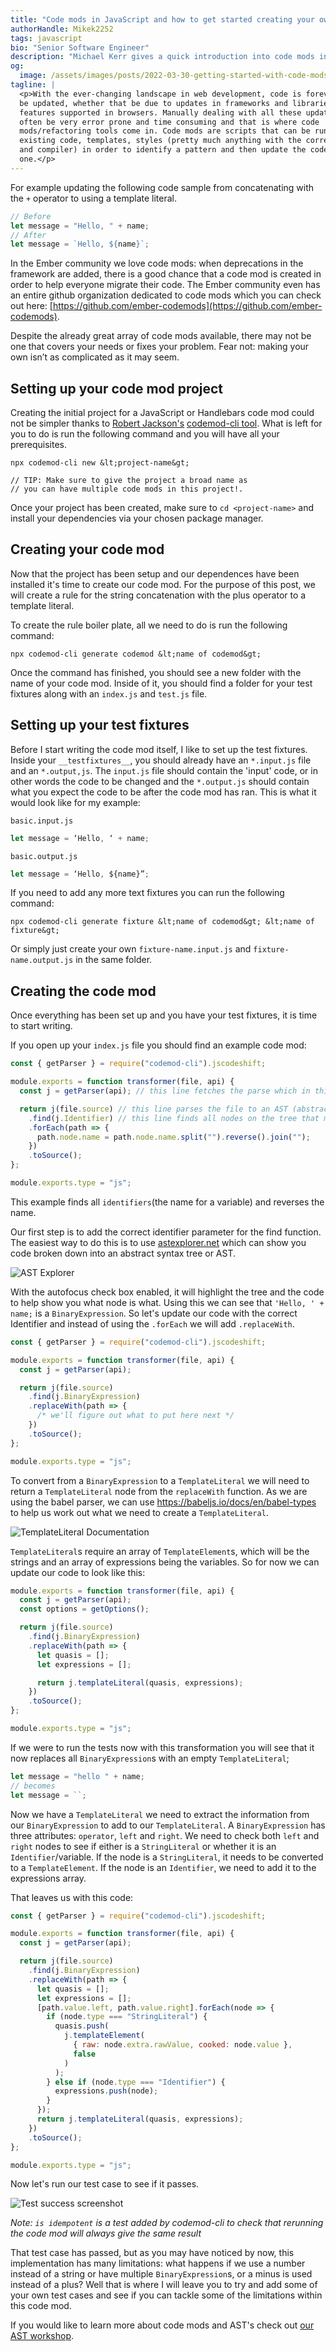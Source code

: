 ```yaml
---
title: "Code mods in JavaScript and how to get started creating your own"
authorHandle: Mikek2252
tags: javascript
bio: "Senior Software Engineer"
description: "Michael Kerr gives a quick introduction into code mods in JavaScript and how to create your own."
og:
  image: /assets/images/posts/2022-03-30-getting-started-with-code-mods/og-image.jpg
tagline: |
  <p>With the ever-changing landscape in web development, code is forever needing to
  be updated, whether that be due to updates in frameworks and libraries or new
  features supported in browsers. Manually dealing with all these updates can
  often be very error prone and time consuming and that is where code
  mods/refactoring tools come in. Code mods are scripts that can be run on
  existing code, templates, styles (pretty much anything with the correct parser
  and compiler) in order to identify a pattern and then update the code to a new
  one.</p>
---
```


For example updating the following code sample from concatenating with the `+` operator to using a template literal.

```javascript
// Before
let message = "Hello, " + name;
// After
let message = `Hello, ${name}`;
```

In the Ember community we love code mods: when deprecations in the framework are added, there is a good chance that a code mod is created in order to help everyone migrate their code. The Ember community even has an entire github organization dedicated to code mods which you can check out here: [https://github.com/ember-codemods](https://github.com/ember-codemods).

Despite the already great array of code mods available, there may not be one that covers your needs or fixes your problem. Fear not: making your own isn’t as complicated as it may seem.

## Setting up your code mod project

Creating the initial project for a JavaScript or Handlebars code mod could not be simpler thanks to [Robert Jackson's](https://github.com/rwjblue) [codemod-cli tool](https://github.com/rwjblue/codemod-cli). What is left for you to do is run the following command and you will have all your prerequisites.

```
npx codemod-cli new &lt;project-name&gt;

// TIP: Make sure to give the project a broad name as
// you can have multiple code mods in this project!.
```

Once your project has been created, make sure to `cd <project-name>` and install your dependencies via your chosen package manager.

## Creating your code mod

Now that the project has been setup and our dependences have been installed it's time to create our code mod. For the purpose of this post, we will create a rule for the string concatenation with the plus operator to a template literal.

To create the rule boiler plate, all we need to do is run the following command:

```
npx codemod-cli generate codemod &lt;name of codemod&gt;
```

Once the command has finished, you should see a new folder with the name of your code mod. Inside of it, you should find a folder for your test fixtures along with an `index.js` and `test.js` file.

## Setting up your test fixtures

Before I start writing the code mod itself, I like to set up the test fixtures. Inside your `__testfixtures__`, you should already have an `*.input.js` file and an `*.output,js`. The `input.js` file should contain the 'input' code, or in other words the code to be changed and the `*.output.js` should contain what you expect the code to be after the code mod has ran. This is what it would look like for my example:

`basic.input.js`

```javascript
let message = ‘Hello, ‘ + name;
```

`basic.output.js`

```javascript
let message = ‘Hello, ${name}”;
```

If you need to add any more text fixtures you can run the following command:

```
npx codemod-cli generate fixture &lt;name of codemod&gt; &lt;name of fixture&gt;
```

Or simply just create your own `fixture-name.input.js` and `fixture-name.output.js` in the same folder.

## Creating the code mod

Once everything has been set up and you have your test fixtures, it is time to start writing.

If you open up your `index.js` file you should find an example code mod:

```javascript
const { getParser } = require("codemod-cli").jscodeshift;

module.exports = function transformer(file, api) {
  const j = getParser(api); // this line fetches the parse which in this case is jscodeshift's default parser

  return j(file.source) // this line parses the file to an AST (abstract syntax tree)
    .find(j.Identifier) // this line finds all nodes on the tree that match the parameter
    .forEach(path => {
      path.node.name = path.node.name.split("").reverse().join("");
    })
    .toSource();
};

module.exports.type = "js";
```

This example finds all `identifiers`(the name for a variable) and reverses the name.

Our first step is to add the correct identifier parameter for the find function. The easiest way to do this is to use [astexplorer.net](https://astexplorer.net/) which can show you code broken down into an abstract syntax tree or AST.

![AST Explorer](/assets/images/posts/2022-03-30-getting-started-with-code-mods/astExplorer.png)

With the autofocus check box enabled, it will highlight the tree and the code to help show you what node is what. Using this we can see that `'Hello, ' + name;` is a `BinaryExpression`. So let's update our code with the correct Identifier and instead of using the `.forEach` we will add `.replaceWith`.

```javascript
const { getParser } = require("codemod-cli").jscodeshift;

module.exports = function transformer(file, api) {
  const j = getParser(api);

  return j(file.source)
    .find(j.BinaryExpression)
    .replaceWith(path => {
      /* we'll figure out what to put here next */
    })
    .toSource();
};

module.exports.type = "js";
```

To convert from a `BinaryExpression` to a `TemplateLiteral` we will need to return a `TemplateLiteral` node from the `replaceWith` function. As we are using the babel parser, we can use https://babeljs.io/docs/en/babel-types to help us work out what we need to create a `TemplateLiteral`.

![TemplateLiteral Documentation](/assets/images/posts/2022-03-30-getting-started-with-code-mods/templateLiteral.png)

`TemplateLiteral`s require an array of `TemplateElement`s, which will be the strings and an array of expressions being the variables. So for now we can update our code to look like this:

```javascript
module.exports = function transformer(file, api) {
  const j = getParser(api);
  const options = getOptions();

  return j(file.source)
    .find(j.BinaryExpression)
    .replaceWith(path => {
      let quasis = [];
      let expressions = [];

      return j.templateLiteral(quasis, expressions);
    })
    .toSource();
};

module.exports.type = "js";
```

If we were to run the tests now with this transformation you will see that it now replaces all `BinaryExpression`s with an empty `TemplateLiteral`;

```javascript
let message = "hello " + name;
// becomes
let message = ``;
```

Now we have a `TemplateLiteral` we need to extract the information from our `BinaryExpression` to add to our `TemplateLiteral`. A `BinaryExpression` has three attributes: `operator`, `left` and `right`. We need to check both `left` and `right` nodes to see if either is a `StringLiteral` or whether it is an `Identifier`/variable. If the node is a `StringLiteral`, it needs to be converted to a `TemplateElement`. If the node is an `Identifier`, we need to add it to the expressions array.

That leaves us with this code:

```javascript
const { getParser } = require("codemod-cli").jscodeshift;

module.exports = function transformer(file, api) {
  const j = getParser(api);

  return j(file.source)
    .find(j.BinaryExpression)
    .replaceWith(path => {
      let quasis = [];
      let expressions = [];
      [path.value.left, path.value.right].forEach(node => {
        if (node.type === "StringLiteral") {
          quasis.push(
            j.templateElement(
              { raw: node.extra.rawValue, cooked: node.value },
              false
            )
          );
        } else if (node.type === "Identifier") {
          expressions.push(node);
        }
      });
      return j.templateLiteral(quasis, expressions);
    })
    .toSource();
};

module.exports.type = "js";
```

Now let's run our test case to see if it passes.

![Test success screenshot](/assets/images/posts/2022-03-30-getting-started-with-code-mods/test-success-screenshot.png)

_Note: `is idempotent` is a test added by codemod-cli to check that rerunning the code mod will always give the same result_

That test case has passed, but as you may have noticed by now, this implementation has many limitations: what happens if we use a number instead of a string or have multiple `BinaryExpression`s, or a minus is used instead of a plus? Well that is where I will leave you to try and add some of your own test cases and see if you can tackle some of the limitations within this code mod.

If you would like to learn more about code mods and AST's check out [our AST workshop](https://github.com/mainmatter/ast-workshop).
